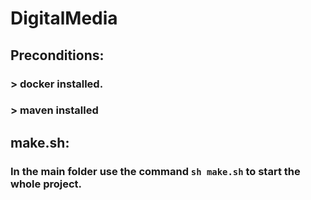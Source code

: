 # DigitalMedia

## Preconditions:

### > docker installed.

### > maven installed

## make.sh:

### In the main folder use the command `sh make.sh` to start the whole project.
